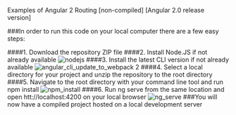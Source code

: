 Examples of Angular 2 Routing [non-compiled] [Angular 2.0 release version]

###In order to run this code on your local computer there are a few easy steps:

####1. Download the repository ZIP file
####2. Install Node.JS if not already available
![nodejs](https://cloud.githubusercontent.com/assets/4675174/17707742/cf03de8a-63af-11e6-9335-b059b4d55802.png)
####3. Install the latest CLI version if not already available
![angular_cli_update_to_webpack 2](https://cloud.githubusercontent.com/assets/4675174/18594849/ef782a68-7c0f-11e6-815f-e4ff73431d43.png)
####4. Select a local directory for your project and unzip the repository to the root directory
####5. Navigate to the root directory with your command line tool and run npm install
![npm_install](https://cloud.githubusercontent.com/assets/4675174/17707942/b0141bec-63b0-11e6-9f67-53dcbb522cd8.png)
####6. Run ng serve from the same location and open htt://localhost:4200 on your local browser
![ng_serve](https://cloud.githubusercontent.com/assets/4675174/17707955/b8c06020-63b0-11e6-8df1-44f142bca7bf.png)
###You will now have a compiled project hosted on a local development server
<br>

